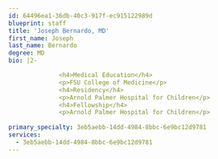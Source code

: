 ```yaml
---
id: 64496ea1-36db-40c3-917f-ec915122989d
blueprint: staff
title: 'Joseph Bernardo, MD'
first_name: Joseph
last_name: Bernardo
degree: MD
bio: |2-

              <h4>Medical Education</h4>
              <p>FSU College of Medicine</p>
              <h4>Residency</h4>
              <p>Arnold Palmer Hospital for Children</p>
              <h4>Fellowship</h4>
              <p>Arnold Palmer Hospital for Children</p>
          
primary_specialty: 3eb5aebb-14dd-4984-8bbc-6e9bc12d9781
services:
  - 3eb5aebb-14dd-4984-8bbc-6e9bc12d9781
---
```


